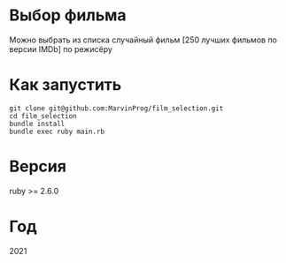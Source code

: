 # Выбор фильма 

Можно выбрать из списка случайный фильм  [250 лучших фильмов по версии IMDb] по режисёру

# Как запустить

```
git clone git@github.com:MarvinProg/film_selection.git
cd film_selection
bundle install
bundle exec ruby main.rb
```

# Версия

ruby >= 2.6.0

# Год 

2021
